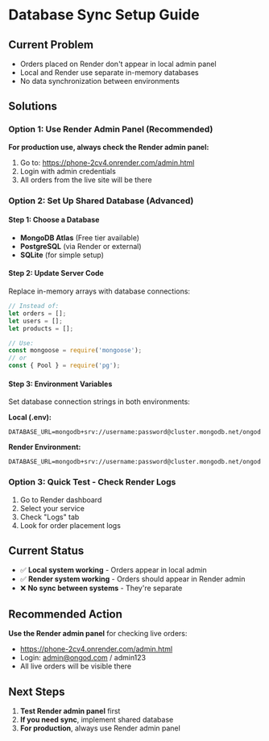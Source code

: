 # Database Sync Setup Guide

## Current Problem
- Orders placed on Render don't appear in local admin panel
- Local and Render use separate in-memory databases
- No data synchronization between environments

## Solutions

### Option 1: Use Render Admin Panel (Recommended)
**For production use, always check the Render admin panel:**
1. Go to: https://phone-2cv4.onrender.com/admin.html
2. Login with admin credentials
3. All orders from the live site will be there

### Option 2: Set Up Shared Database (Advanced)

#### Step 1: Choose a Database
- **MongoDB Atlas** (Free tier available)
- **PostgreSQL** (via Render or external)
- **SQLite** (for simple setup)

#### Step 2: Update Server Code
Replace in-memory arrays with database connections:

```javascript
// Instead of:
let orders = [];
let users = [];
let products = [];

// Use:
const mongoose = require('mongoose');
// or
const { Pool } = require('pg');
```

#### Step 3: Environment Variables
Set database connection strings in both environments:

**Local (.env):**
```
DATABASE_URL=mongodb+srv://username:password@cluster.mongodb.net/ongod
```

**Render Environment:**
```
DATABASE_URL=mongodb+srv://username:password@cluster.mongodb.net/ongod
```

### Option 3: Quick Test - Check Render Logs
1. Go to Render dashboard
2. Select your service
3. Check "Logs" tab
4. Look for order placement logs

## Current Status
- ✅ **Local system working** - Orders appear in local admin
- ✅ **Render system working** - Orders should appear in Render admin
- ❌ **No sync between systems** - They're separate

## Recommended Action
**Use the Render admin panel** for checking live orders:
- https://phone-2cv4.onrender.com/admin.html
- Login: admin@ongod.com / admin123
- All live orders will be visible there

## Next Steps
1. **Test Render admin panel** first
2. **If you need sync**, implement shared database
3. **For production**, always use Render admin panel 